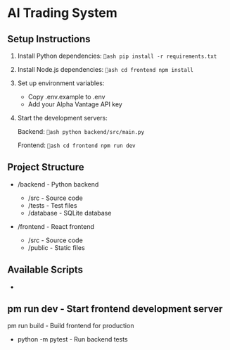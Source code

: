 ﻿# AI Trading System

## Setup Instructions

1. Install Python dependencies:
   `ash
   pip install -r requirements.txt
   `

2. Install Node.js dependencies:
   `ash
   cd frontend
   npm install
   `

3. Set up environment variables:
   - Copy .env.example to .env
   - Add your Alpha Vantage API key

4. Start the development servers:
   
   Backend:
   `ash
   python backend/src/main.py
   `

   Frontend:
   `ash
   cd frontend
   npm run dev
   `

## Project Structure

- /backend - Python backend
  - /src - Source code
  - /tests - Test files
  - /database - SQLite database

- /frontend - React frontend
  - /src - Source code
  - /public - Static files

## Available Scripts

- 
pm run dev - Start frontend development server
- 
pm run build - Build frontend for production
- python -m pytest - Run backend tests
